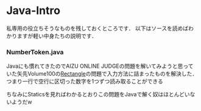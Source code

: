 # Java-Intro
私専用の役立ちそうなものを残しておくところです．
以下はソースを読めばわかりますが軽い中身たちの説明です．
### NumberToken.java
Javaにも慣れてきたのでAIZU ONLINE JUDGEの問題を解いてみようと思っていた矢先Volume100の[Rectangle](http://judge.u-aizu.ac.jp/onlinejudge/description.jsp?id=10002)の問題で入力方法に詰まったものを解決した．
つまり一行で空行に区切った数字を1つずつ読み取ることができる

ちなみにStaticsを見ればわかるとおりこの問題をJavaで解く奴はほとんどいないようだw

